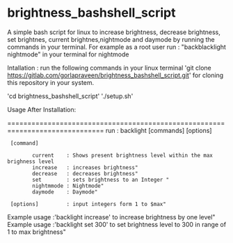 # brightness_bashshell_script
A simple bash script for linux to increase brightness, decrease brightness, set brightnes, current brightnes,nightmode and daymode by running the commands in your terminal.
For example as a root user run : "backblacklight nightmode" in your terminal for nightmode


Intallation : run the following commands in your linux terminal
  'git clone https://gitlab.com/gorlapraveen/brightness_bashshell_script.git' for cloning this repository in your system.

  'cd brightness_bashshell_script'
  './setup.sh'


Usage After Installation:

==============================================================================
run                : backlight [commands] [options] 

     [command]

            current    : Shows present brightness level within the max brighness level
            increase   : increases brightness"
            decrease   : decreases brightness" 
            set        : sets brightness to an Integer "
            nightmmode : Nightmode"
            daymode    : Daymode"

     [options]         : input integers form 1 to $max"

Example usage      :'backlight increase' to increase brightness by one level"
Example usage      :'backlight set 300' to set brightness level to 300 in range of 1 to max brightness"



